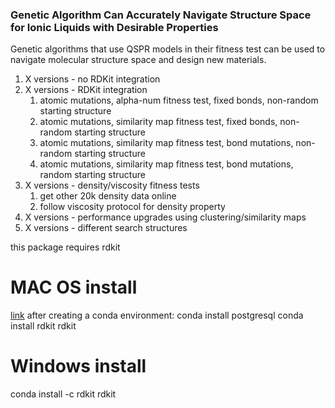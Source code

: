 ### Genetic Algorithm Can Accurately Navigate Structure Space for Ionic Liquids with Desirable Properties

Genetic algorithms that use QSPR models in their fitness test can be used to navigate molecular structure space and design new materials.

1. X versions - no RDKit integration
2. X versions - RDKit integration
    1. atomic mutations, alpha-num fitness test, fixed bonds, non-random starting structure
    2. atomic mutations, similarity map fitness test, fixed bonds, non-random starting structure
    3. atomic mutations, similarity map fitness test, bond mutations, non-random starting structure
    4. atomic mutations, similarity map fitness test, bond mutations, random starting structure
3. X versions - density/viscosity fitness tests
    1. get other 20k density data online
    2. follow viscosity protocol for density property
4. X versions - performance upgrades using clustering/similarity maps
5. X versions - different search structures


this package requires rdkit

# MAC OS install

[link](http://www.rdkit.org/docs/Install.html)
after creating a conda environment:
conda install postgresql
conda install rdkit rdkit

# Windows install

conda install -c rdkit rdkit


